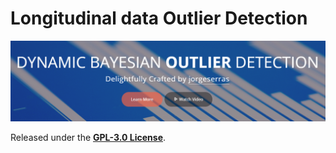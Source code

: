 # Longitudinal data Outlier Detection


![Frontpage](assets/images/application_front_page.png)


Released under the **[GPL-3.0 License](https://www.gnu.org/licenses/gpl-3.0.html)**.
